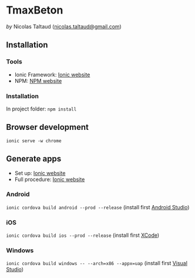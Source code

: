 # TmaxBeton
_by_ Nicolas Taltaud ([nicolas.taltaud@gmail.com](mailto:nicolas.taltaud@gmail.com))

## Installation
### Tools
* Ionic Framework: [Ionic website](https://ionicframework.com/docs/intro/installation/)
* NPM: [NPM website](https://www.npmjs.com/)

### Installation
In project folder: `npm install`

## Browser development
`ionic serve -w chrome`

## Generate apps
* Set up: [Ionic website](https://ionicframework.com/docs/developer-resources/platform-setup/windows-setup.html)
* Full procedure: [Ionic website](https://ionicframework.com/docs/intro/deploying/)
### Android
`ionic cordova build android --prod --release`
(install first [Android Studio](https://developer.android.com/studio/index.html))

### iOS
`ionic cordova build ios --prod --release`
(install first [XCode](https://developer.apple.com/xcode/))

### Windows
`ionic cordova build windows -- --arch=x86 --appx=uap`
(install first [Visual Studio](https://www.visualstudio.com/fr/vs/))
